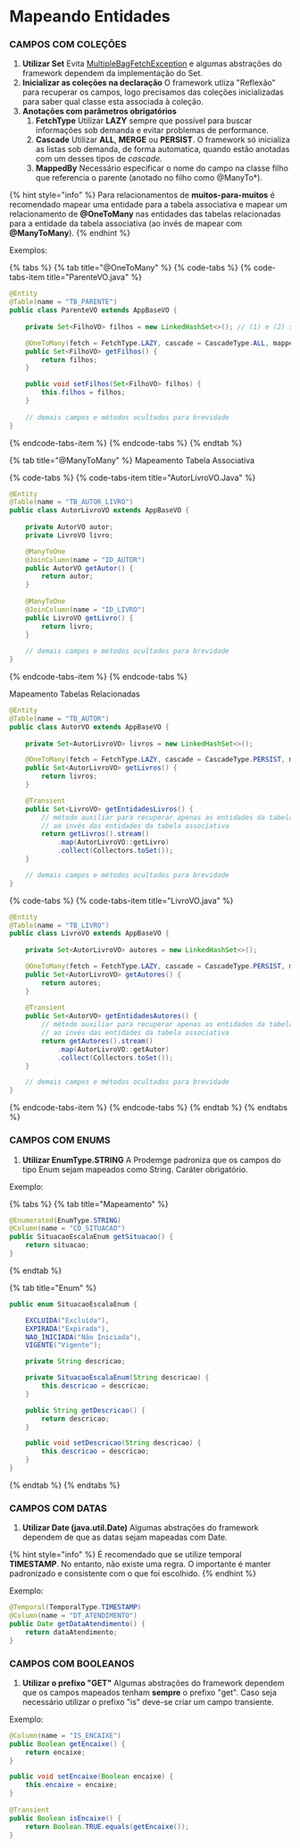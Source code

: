 # Mapeando Entidades

### CAMPOS COM COLEÇÕES

1. **Utilizar Set** Evita [MultipleBagFetchException](https://thoughts-on-java.org/hibernate-tips-how-to-avoid-hibernates-multiplebagfetchexception/) e algumas abstrações do framework dependem da implementação do Set. 
2. **Inicializar as coleções na declaração** O framework utliza "Reflexão" para recuperar os campos, logo precisamos das coleções inicializadas para saber qual classe esta associada à coleção. 
3. **Anotações com parâmetros obrigatórios** 
   1. **FetchType**  Utilizar **LAZY** sempre que possível para buscar informações sob demanda e evitar problemas de performance. 
   2. **Cascade** Utilizar **ALL**, **MERGE** ou **PERSIST**. O framework  só inicializa as listas sob demanda, de forma automatica,  quando estão anotadas com um desses tipos de _cascade._  
   3. **MappedBy** Necessário especificar o nome do campo na classe filho que referencia o parente \(anotado no filho como @ManyTo\*\). 

{% hint style="info" %}
Para relacionamentos de **muitos-para-muitos** é recomendado mapear uma entidade para a tabela associativa e mapear um relacionamento de **@OneToMany** nas entidades das tabelas relacionadas para a entidade da tabela associativa  \(ao invés de mapear com **@ManyToMany**\). 
{% endhint %}

Exemplos:

{% tabs %}
{% tab title="@OneToMany" %}
{% code-tabs %}
{% code-tabs-item title="ParenteVO.java" %}
```java
@Entity
@Table(name = "TB_PARENTE")
public class ParenteVO extends AppBaseVO {
	
	private Set<FilhoVO> filhos = new LinkedHashSet<>(); // (1) e (2) set inicializado

	@OneToMany(fetch = FetchType.LAZY, cascade = CascadeType.ALL, mappedBy = "nomeAtributoParente", orphanRemoval = true) // (3) anotação parametrizada
	public Set<FilhoVO> getFilhos() {
		return filhos;
	}

	public void setFilhos(Set<FilhoVO> filhos) {
		this.filhos = filhos;
	}
	
	// demais campos e métodos ocultados para brevidade
}
```
{% endcode-tabs-item %}
{% endcode-tabs %}
{% endtab %}

{% tab title="@ManyToMany" %}
Mapeamento Tabela Associativa

{% code-tabs %}
{% code-tabs-item title="AutorLivroVO.Java" %}
```java
@Entity 
@Table(name = "TB_AUTOR_LIVRO")
public class AutorLivroVO extends AppBaseVO {
    
    private AutorVO autor;
	private LivroVO livro;

    @ManyToOne
	@JoinColumn(name = "ID_AUTOR")
	public AutorVO getAutor() {
		return autor;
	}
	
	@ManyToOne
	@JoinColumn(name = "ID_LIVRO")
	public LivroVO getLivro() {
		return livro;
	}    
	
	// demais campos e métodos ocultados para brevidade
}
```
{% endcode-tabs-item %}
{% endcode-tabs %}

Mapeamento Tabelas Relacionadas

```java
@Entity
@Table(name = "TB_AUTOR")
public class AutorVO extends AppBaseVO {
	
	private Set<AutorLivroVO> livros = new LinkedHashSet<>();

	@OneToMany(fetch = FetchType.LAZY, cascade = CascadeType.PERSIST, mappedBy = "autor")
	public Set<AutorLivroVO> getLivros() {
		return livros;
	}

	@Transient
	public Set<LivroVO> getEntidadesLivros() {
		// método auxiliar para recuperar apenas as entidades da tabela livro 
		// ao invés das entidades da tabela associativa
		return getLivros().stream()
			.map(AutorLivroVO::getLivro)
			.collect(Collectors.toSet());
	}

	// demais campos e métodos ocultados para brevidade
}
```

{% code-tabs %}
{% code-tabs-item title="LivroVO.java" %}
```java
@Entity
@Table(name = "TB_LIVRO")
public class LivroVO extends AppBaseVO {
	
	private Set<AutorLivroVO> autores = new LinkedHashSet<>();

	@OneToMany(fetch = FetchType.LAZY, cascade = CascadeType.PERSIST, mappedBy = "livro")
	public Set<AutorLivroVO> getAutores() {
		return autores;
	}
	
	@Transient
	public Set<AutorVO> getEntidadesAutores() {
		// método auxiliar para recuperar apenas as entidades da tabela autor 
		// ao invés das entidades da tabela associativa
		return getAutores().stream()
			.map(AutorLivroVO::getAutor)
			.collect(Collectors.toSet());
	}

	// demais campos e métodos ocultados para brevidade
}
```
{% endcode-tabs-item %}
{% endcode-tabs %}
{% endtab %}
{% endtabs %}

### CAMPOS COM ENUMS

1. **Utilizar EnumType.STRING** A Prodemge padroniza que os campos do tipo Enum sejam mapeados como String. Caráter obrigatório.

Exemplo:

{% tabs %}
{% tab title="Mapeamento" %}
```java
@Enumerated(EnumType.STRING)
@Column(name = "CD_SITUACAO")
public SituacaoEscalaEnum getSituacao() {
	return situacao;
}

```
{% endtab %}

{% tab title="Enum" %}
```java
public enum SituacaoEscalaEnum {

	EXCLUIDA("Excluída"), 
	EXPIRADA("Expirada"), 
	NAO_INICIADA("Não Iniciada"), 
	VIGENTE("Vigente");

	private String descricao;

	private SituacaoEscalaEnum(String descricao) {
		this.descricao = descricao;
	}

	public String getDescricao() {
		return descricao;
	}

	public void setDescricao(String descricao) {
		this.descricao = descricao;
	}
}
```
{% endtab %}
{% endtabs %}

### CAMPOS COM DATAS

1. **Utilizar Date \(java.util.Date\)** Algumas abstrações do framework dependem de que as datas sejam mapeadas com Date.

{% hint style="info" %}
É recomendado que se utilize temporal **TIMESTAMP**. No entanto, não existe uma regra. O importante é manter padronizado e consistente com o que foi escolhido.
{% endhint %}

Exemplo:

```java
@Temporal(TemporalType.TIMESTAMP)
@Column(name = "DT_ATENDIMENTO")
public Date getDataAtendimento() {
	return dataAtendimento;
}
```

### CAMPOS COM BOOLEANOS

1. **Utilizar o prefixo "GET"** Algumas abstrações do framework dependem que os campos mapeados tenham **sempre** o prefixo "get". Caso seja necessário utilizar o prefixo "is" deve-se criar um campo transiente.

Exemplo:

```java
@Column(name = "IS_ENCAIXE")
public Boolean getEncaixe() {
	return encaixe;
}

public void setEncaixe(Boolean encaixe) {
	this.encaixe = encaixe;
}
	
@Transient
public Boolean isEncaixe() {
	return Boolean.TRUE.equals(getEncaixe());
}
```

